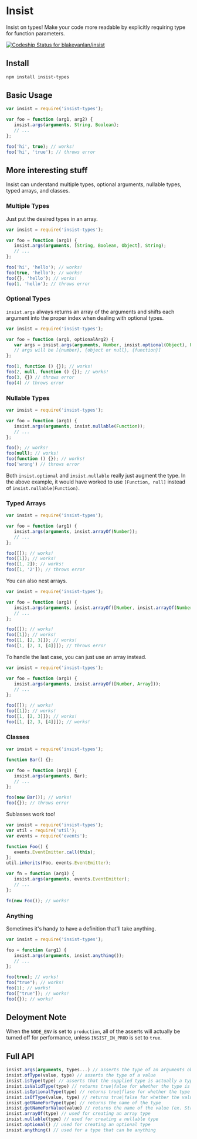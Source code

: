 # Insist
Insist on types! Make your code more readable by explicitly requiring type for function parameters.

[ ![Codeship Status for blakevanlan/insist](https://codeship.com/projects/4aa39aa0-e875-0132-01bd-0e94167ad564/status?branch=master)](https://codeship.com/projects/82814)

## Install
```bash
npm install insist-types
```

## Basic Usage
```javascript
var insist = require('insist-types');

var foo = function (arg1, arg2) {
   insist.args(arguments, String, Boolean);
   // ...
};

foo('hi', true); // works!
foo('hi', 'true'); // throws error
```

## More interesting stuff
Insist can understand multiple types, optional arguments, nullable types, typed arrays, and classes.

### Multiple Types
Just put the desired types in an array.
```javascript
var insist = require('insist-types');

var foo = function (arg1) {
   insist.args(arguments, [String, Boolean, Object], String);
   // ...
};

foo('hi', 'hello'); // works!
foo(true, 'hello'); // works!
foo({}, 'hello'); // works!
foo(1, 'hello'); // throws error
```

### Optional Types
`insist.args` always returns an array of the arguments and shifts each argument into the proper
index when dealing with optional types.
```javascript
var insist = require('insist-types');

var foo = function (arg1, optionalArg2) {
   var args = insist.args(arguments, Number, insist.optional(Object), Function);
   // args will be [{number}, {object or null}, {function}]
};

foo(1, function () {}); // works!
foo(2, null, function () {}); // works!
foo(3, {}) // throws error
foo(4) // throws error
```

### Nullable Types
```javascript
var insist = require('insist-types');

var foo = function (arg1) {
   insist.args(arguments, insist.nullable(Function));
   // ...
};

foo(); // works!
foo(null); // works!
foo(function () {}); // works!
foo('wrong') // throws error
```
Both `insist.optional` and `insist.nullable` really just augment the type. In the above example, it would have worked to use `[Function, null]` instead of `insist.nullable(Function)`.

### Typed Arrays
```javascript
var insist = require('insist-types');

var foo = function (arg1) {
   insist.args(arguments, insist.arrayOf(Number));
   // ...
};

foo([]); // works!
foo([1]); // works!
foo([1, 2]); // works!
foo([1, '2']); // throws error
```
You can also nest arrays.
```javascript
var insist = require('insist-types');

var foo = function (arg1) {
   insist.args(arguments, insist.arrayOf([Number, insist.arrayOf(Number)));
   // ...
};

foo([]); // works!
foo([1]); // works!
foo([1, [2, 3]]); // works!
foo([1, [2, 3, [4]]]); // throws error
```
To handle the last case, you can just use an array instead.
```javascript
var insist = require('insist-types');

var foo = function (arg1) {
   insist.args(arguments, insist.arrayOf([Number, Array]));
   // ...
};

foo([]); // works!
foo([1]); // works!
foo([1, [2, 3]]); // works!
foo([1, [2, 3, [4]]]); // works!
```

### Classes
```javascript
var insist = require('insist-types');

function Bar() {};

var foo = function (arg1) {
   insist.args(arguments, Bar);
   // ...
};

foo(new Bar()); // works!
foo({}); // throws error
```
Sublasses work too!
```javascript
var insist = require('insist-types');
var util = require('util');
var events = require('events');

function Foo() {
   events.EventEmitter.call(this);
};
util.inherits(Foo, events.EventEmitter);

var fn = function (arg1) {
   insist.args(arguments, events.EventEmitter);
   // ...
};

fn(new Foo()); // works!
```


### Anything
Sometimes it's handy to have a definition that'll take anything.
```javascript
var insist = require('insist-types');

foo = function (arg1) {
   insist.args(arguments, insist.anything());
   // ...
};

foo(true); // works!
foo("true"); // works!
foo(1); // works!
foo(["true"]); // works!
foo({}); // works!
```

## Deloyment Note
When the `NODE_ENV` is set to `production`, all of the asserts will actually be turned off for performance, unless `INSIST_IN_PROD` is set to `true`.

## Full API
```javascript
insist.args(arguments, types...) // asserts the type of an arguments object and returns the shifted arguments
insist.ofType(value, type) // asserts the type of a value
insist.isType(type) // asserts that the supplied type is actually a type
insist.isValidType(type) // returns true|false for whether the type is actually a type
insist.isOptionalType(type) // returns true|flase for whether the type is an optional type
insist.isOfType(value, type) // returns true|false for whether the value is of the type
insist.getNameForType(type) // returns the name of the type
insist.getNameForValue(value) // returns the name of the value (ex. String, Anonymous function)
insist.arrayOf(type) // used for creating an array type
insist.nullable(type) // used for creating a nullable type
insist.optional() // used for creating an optional type
insist.anything() // used for a type that can be anything
```
